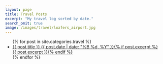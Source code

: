 ```yaml
---
layout: page
title: Travel Posts
excerpt: "My travel log sorted by date."
search_omit: true
image: /images/travel/loafers_airport.jpg
---
```


<ul class="post-list">
{% for post in site.categories.travel %}
  <li><article><a href="{{ site.url }}{{ post.url }}">{{ post.title }} <span class="entry-date"><time datetime="{{ post.date | date_to_xmlschema }}">{{ post.date | date: "%B %d, %Y" }}</time></span>{% if post.excerpt %} <span class="excerpt">{{ post.excerpt }}</span>{% endif %}</a></article></li>
{% endfor %}
</ul>
